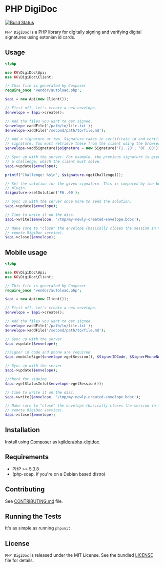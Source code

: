 PHP DigiDoc
===========

[![Build Status](http://img.shields.io/travis/kgilden/php-digidoc/master.svg?style=flat)](https://travis-ci.org/kgilden/php-digidoc)

`PHP DigiDoc` is a PHP library for digitally signing and verifying digital
signatures using estonian id cards.

## Usage

```php
<?php

use KG\DigiDoc\Api;
use KG\DigiDoc\Client;

// This file is generated by Composer
require_once 'vendor/autoload.php';

$api = new Api(new Client());

// First off, let's create a new envelope.
$envelope = $api->create();

// Add the files you want to get signed.
$envelope->addFile('/path/to/file.txt');
$envelope->addFile('/second/path/to/file.md');

// Add a signature or two. Signature takes in certificate id and certificate
// signature. You must retrieve these from the client using the browser plugin.
$envelope->addSignature($signature = new Signature('F1..20', '8F..C0'));

// Sync up with the server. For example, the previous signature is given
// a challenge, which the client must solve.
$api->update($envelope);

printf("Challenge: %s\n", $signature->getChallenge());

// Set the solution for the given signature. This is computed by the borwser
// plugin.
$signature->setSolution('F6..00');

// Sync up with the server once more to send the solution.
$api->update($envelope);

// Time to write it on the disc.
$api->write($envelope, '/tmp/my-newly-created-envelope.bdoc');

// Make sure to "close" the envelope (basically closes the session in the
// remote DigiDoc service).
$api->close($envelope);

```

## Mobile usage

```php
<?php

use KG\DigiDoc\Api;
use KG\DigiDoc\Client;

// This file is generated by Composer
require_once 'vendor/autoload.php';

$api = new Api(new Client());

// First off, let's create a new envelope.
$envelope = $api->create();

// Add the files you want to get signed.
$envelope->addFile('/path/to/file.txt');
$envelope->addFile('/second/path/to/file.md');

// Sync up with the server
$api->update($envelope);

//Signer id code and phone are required
$api->mobileSign($envelope->getSession(), $SignerIDCode, $SignerPhoneNo);

// Sync up with the server
$api->update($envelope);

//check for signing
$api->getStatusInfo($envelope->getSession());

// Time to write it on the disc.
$api->write($envelope, '/tmp/my-newly-created-envelope.bdoc');

// Make sure to "close" the envelope (basically closes the session in the
// remote DigiDoc service).
$api->close($envelope);

```


## Installation

Install using [Composer](https://getcomposer.org/) as
[kgilden/php-digidoc](https://packagist.org/packages/kgilden/php-digidoc).

## Requirements

* PHP >= 5.3.8
* (php-soap, if you're on a Debian based distro)

## Contributing

See [CONTRIBUTING.md](CONTRIBUTING.md) file.

## Running the Tests

It's as simple as running `phpunit`.

## License

`PHP DigiDoc` is released under the MIT License.
See the bundled [LICENSE](LICENSE) file for details.

